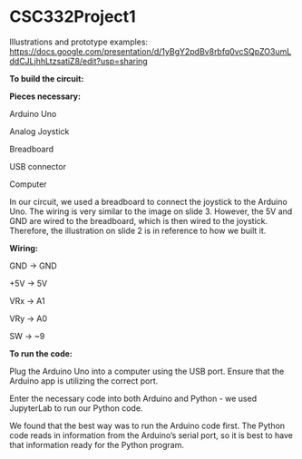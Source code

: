# CSC332Project1

Illustrations and prototype examples: https://docs.google.com/presentation/d/1yBgY2pdBv8rbfq0vcSQpZO3umLddCJLjhhLtzsatiZ8/edit?usp=sharing 

 
  

**To build the circuit:** 

**Pieces necessary:**

Arduino Uno

Analog Joystick

Breadboard

USB connector

Computer

In our circuit, we used a breadboard to connect the joystick to the Arduino Uno. The wiring is very similar to the image on slide 3. However, the 5V and GND are wired to the breadboard, which is then wired to the joystick. Therefore, the illustration on slide 2 is in reference to how we built it.

 
  
 
**Wiring:**

GND → GND

+5V → 5V

VRx → A1

VRy → A0

SW → ~9
 
 
  

**To run the code:** 

Plug the Arduino Uno into a computer using the USB port. Ensure that the Arduino app is utilizing the correct port. 

Enter the necessary code into both Arduino and Python - we used JupyterLab to run our Python code. 

We found that the best way was to run the Arduino code first. The Python code reads in information from the Arduino’s serial port, so it is best to have that information ready for the Python program.



